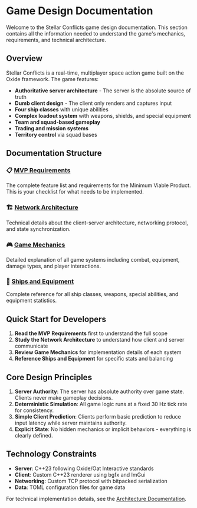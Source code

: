 # Game Design Documentation

Welcome to the Stellar Conflicts game design documentation. This section contains all the information needed to understand the game's mechanics, requirements, and technical architecture.

## Overview

Stellar Conflicts is a real-time, multiplayer space action game built on the Oxide framework. The game features:

- **Authoritative server architecture** - The server is the absolute source of truth
- **Dumb client design** - The client only renders and captures input
- **Four ship classes** with unique abilities
- **Complex loadout system** with weapons, shields, and special equipment
- **Team and squad-based gameplay**
- **Trading and mission systems**
- **Territory control** via squad bases

## Documentation Structure

### 📋 [MVP Requirements](mvp-requirements.md)
The complete feature list and requirements for the Minimum Viable Product. This is your checklist for what needs to be implemented.

### 🏗️ [Network Architecture](network-architecture.md)
Technical details about the client-server architecture, networking protocol, and state synchronization.

### 🎮 [Game Mechanics](game-mechanics.md)
Detailed explanation of all game systems including combat, equipment, damage types, and player interactions.

### 🚀 [Ships and Equipment](ships-equipment.md)
Complete reference for all ship classes, weapons, special abilities, and equipment statistics.

## Quick Start for Developers

1. **Read the MVP Requirements** first to understand the full scope
2. **Study the Network Architecture** to understand how client and server communicate
3. **Review Game Mechanics** for implementation details of each system
4. **Reference Ships and Equipment** for specific stats and balancing

## Core Design Principles

1. **Server Authority**: The server has absolute authority over game state. Clients never make gameplay decisions.
2. **Deterministic Simulation**: All game logic runs at a fixed 30 Hz tick rate for consistency.
3. **Simple Client Prediction**: Clients perform basic prediction to reduce input latency while server maintains authority.
4. **Explicit State**: No hidden mechanics or implicit behaviors - everything is clearly defined.

## Technology Constraints

- **Server**: C++23 following Oxide/Oat Interactive standards
- **Client**: Custom C++23 renderer using bgfx and ImGui
- **Networking**: Custom TCP protocol with bitpacked serialization
- **Data**: TOML configuration files for game data

For technical implementation details, see the [Architecture Documentation](../architecture/).